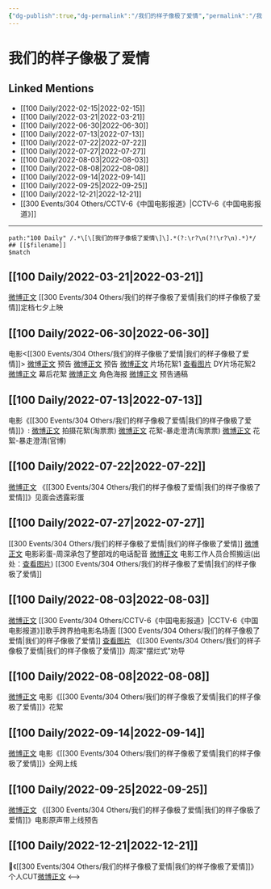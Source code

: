 ```yaml
---
{"dg-publish":true,"dg-permalink":"/我们的样子像极了爱情","permalink":"/我们的样子像极了爱情/","title":"我们的样子像极了爱情","tags":[null],"created":"2022-11-14T16:56:26.000+08:00","updated":"2023-01-04T14:02:52.025+08:00"}
---
```


# 我们的样子像极了爱情

## Linked Mentions
- [[100 Daily/2022-02-15\|2022-02-15]]
- [[100 Daily/2022-03-21\|2022-03-21]]
- [[100 Daily/2022-06-30\|2022-06-30]]
- [[100 Daily/2022-07-13\|2022-07-13]]
- [[100 Daily/2022-07-22\|2022-07-22]]
- [[100 Daily/2022-07-27\|2022-07-27]]
- [[100 Daily/2022-08-03\|2022-08-03]]
- [[100 Daily/2022-08-08\|2022-08-08]]
- [[100 Daily/2022-09-14\|2022-09-14]]
- [[100 Daily/2022-09-25\|2022-09-25]]
- [[100 Daily/2022-12-21\|2022-12-21]]
- [[300 Events/304 Others/CCTV-6《中国电影报道》\|CCTV-6《中国电影报道》]]


---

```expander
path:"100 Daily" /.*\[\[我们的样子像极了爱情\]\].*(?:\r?\n(?!\r?\n).*)*/
## [[$filename]]
$match
```
## [[100 Daily/2022-03-21\|2022-03-21]]
[微博正文](https://m.weibo.cn/5089398497/4749399152395760) [[300 Events/304 Others/我们的样子像极了爱情\|我们的样子像极了爱情]]定档七夕上映

## [[100 Daily/2022-06-30\|2022-06-30]]
电影<[[300 Events/304 Others/我们的样子像极了爱情\|我们的样子像极了爱情]]>
[微博正文](https://weibo.com/1623886424/LA5citf48) 预告
[微博正文](https://weibo.com/1883007604/LA5davwlp) 预告
[微博正文](https://weibo.com/1883007604/LA60g4HCr) 片场花絮1
[查看图片](https://wx1.sinaimg.cn/large/0077fupOgy1h3qoqbs00gj30u01hdwih.jpg) DY片场花絮2
[微博正文](https://weibo.com/1883007604/LA8hVzEOJ) 幕后花絮
[微博正文](https://weibo.com/1883007604/LA76TwTeR) 角色海报
[微博正文](https://weibo.com/6466290670/LA5N6fCx0) 预告通稿
## [[100 Daily/2022-07-13\|2022-07-13]]
电影《[[300 Events/304 Others/我们的样子像极了爱情\|我们的样子像极了爱情]]》:
[微博正文](https://weibo.com/2095820504/LC5aLchbB) 拍摄花絮(淘票票)
[微博正文](https://weibo.com/2095820504/LC7bme4yR) 花絮-暴走澄清(淘票票)
[微博正文](https://weibo.com/1883007604/LC7PyoNCr) 花絮-暴走澄清(官博)
## [[100 Daily/2022-07-22\|2022-07-22]]
[微博正文](https://weibo.com/6091089928/LDtKeiSun) 《[[300 Events/304 Others/我们的样子像极了爱情\|我们的样子像极了爱情]]》见面会透露彩蛋
## [[100 Daily/2022-07-27\|2022-07-27]]
[[300 Events/304 Others/我们的样子像极了爱情\|我们的样子像极了爱情]]
[微博正文](https://m.weibo.cn/1635270132/4795975963775042) 电影彩蛋-周深承包了整部戏的电话配音
[微博正文](https://m.weibo.cn/6030707554/4795618420329214) 电影工作人员合照搬运(出处：[查看图片](https://wx4.sinaimg.cn/large/0088n2Pggy1h4lvsws3jvj30jz0zjq5u.jpg)) [[300 Events/304 Others/我们的样子像极了爱情\|我们的样子像极了爱情]]
## [[100 Daily/2022-08-03\|2022-08-03]]
[微博正文](https://m.weibo.cn/1261788454/4798124767846032) [[300 Events/304 Others/CCTV-6《中国电影报道》\|CCTV-6《中国电影报道》]]歌手跨界拍电影名场面 [[300 Events/304 Others/我们的样子像极了爱情\|我们的样子像极了爱情]]
[查看图片](https://wx4.sinaimg.cn/large/0088n2Pggy1h4u05t3wkcj30u01hdgpe.jpg) 《[[300 Events/304 Others/我们的样子像极了爱情\|我们的样子像极了爱情]]》周深"摆烂式"劝导
## [[100 Daily/2022-08-08\|2022-08-08]]
[微博正文](https://m.weibo.cn/6108895035/4799885443860803) 电影《[[300 Events/304 Others/我们的样子像极了爱情\|我们的样子像极了爱情]]》花絮
## [[100 Daily/2022-09-14\|2022-09-14]]
[微博正文](https://m.weibo.cn/1883007604/4813705394521300) 电影《[[300 Events/304 Others/我们的样子像极了爱情\|我们的样子像极了爱情]]》全网上线
## [[100 Daily/2022-09-25\|2022-09-25]]
[微博正文](http://weibo.com/5248300719/M7psL2bpR) 《[[300 Events/304 Others/我们的样子像极了爱情\|我们的样子像极了爱情]]》电影原声带上线预告
## [[100 Daily/2022-12-21\|2022-12-21]]
🌟《[[300 Events/304 Others/我们的样子像极了爱情\|我们的样子像极了爱情]]》个人CUT[微博正文](https://m.weibo.cn/6466290670/4849253194929663)
<-->
